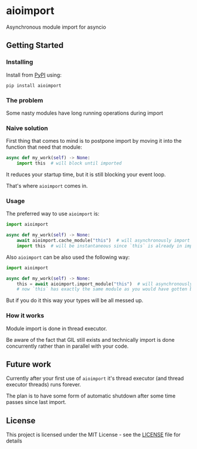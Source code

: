 # aioimport
Asynchronous module import for asyncio

## Getting Started

### Installing

Install from [PyPI](https://pypi.org/project/aioimport/) using:

```
pip install aioimport
```

### The problem

Some nasty modules have long running operations during import

### Naive solution

First thing that comes to mind is to postpone import by moving it into the function that need that module:

```python
async def my_work(self) -> None:
    import this  # will block until imported
```

It reduces your startup time, but it is still blocking your event loop.

That's where `aioimport` comes in.

### Usage

The preferred way to use `aioimport` is:
```python
import aioimport

async def my_work(self) -> None:
    await aioimport.cache_module("this")  # will asynchronously import module
    import this  # will be instantaneous since `this` is already in import cache 
```

Also `aioimport` can be also used the following way:
```python
import aioimport

async def my_work(self) -> None:
    this = await aioimport.import_module("this")  # will asynchronously import module
    # now `this` has exactly the same module as you would have gotten be doing `import this`
```
But if you do it this way your types will be all messed up.

### How it works

Module import is done in thread executor.

Be aware of the fact that GIL still exists and technically import is done concurrently rather than in parallel with your code.

## Future work

Currently after your first use of `aioimport` it's thread executor (and thread executor threads) runs forever.

The plan is to have some form of automatic shutdown after some time passes since last import.

## License

This project is licensed under the MIT License - see the [LICENSE](LICENSE) file for details
